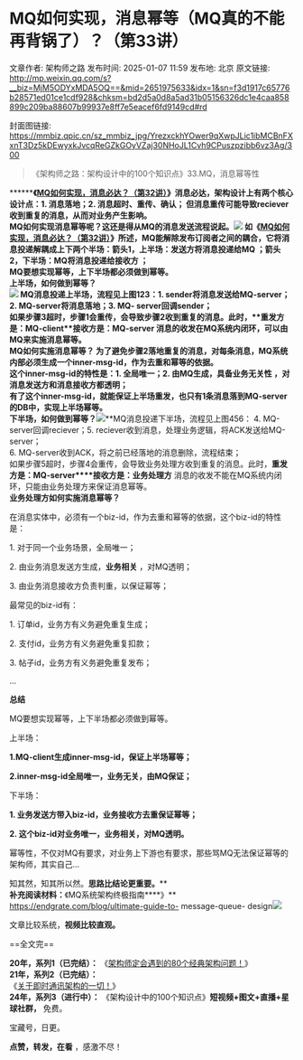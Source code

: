 # MQ如何实现，消息幂等（MQ真的不能再背锅了）？（第33讲）

文章作者: 架构师之路
发布时间: 2025-01-07 11:59
发布地: 北京
原文链接: http://mp.weixin.qq.com/s?__biz=MjM5ODYxMDA5OQ==&mid=2651975633&idx=1&sn=f3d1917c65776b28571ed01ce1cdf928&chksm=bd2d5a0d8a5ad31b05156326dc1e4caa858899c209ba88607b99937e8ff7e5eacef6fd9149cd#rd

封面图链接: https://mmbiz.qpic.cn/sz_mmbiz_jpg/YrezxckhYOwer9qXwpJLic1ibMCBnFXxnT3Dz5kDEwyxkJvcqReGZkGOyVZaj30NHoJL1Cvh9CPuszpzibb6vz3Ag/300

> 《架构师之路：架构设计中的100个知识点》33.MQ，消息幂等性

********《[MQ如何实现，消息必达？（第32讲）](https://mp.weixin.qq.com/s?__biz=MjM5ODYxMDA5OQ==&mid=2651975619&idx=1&sn=4c8e763006aab88b5ee28e4222594330&scene=21#wechat_redirect)》消息必达，架构设计上有两个核心设计点：**1\.
消息落地；****2\. 消息超时、重传、确认；** 但消息重传可能导致reciever收到重复的消息，从而对业务产生影响。  
**MQ如何实现消息幂等呢？这还是得从MQ的消息发送流程说起。**![](https://mmbiz.qpic.cn/mmbiz_png/YrezxckhYOzhpDd9bL03NviaydATj2aBzTribz426iaFLqM2UjEN7LdqYnhXiaaT5jupSgVQ1n3M4vrv3gmz1sibyQg/640?wx_fmt=jpeg)
如《[MQ如何实现，消息必达？（第32讲）](https://mp.weixin.qq.com/s?__biz=MjM5ODYxMDA5OQ==&mid=2651975619&idx=1&sn=4c8e763006aab88b5ee28e4222594330&scene=21#wechat_redirect)》所述，MQ能解除发布订阅者之间的耦合，它将消息投递解耦成上下两个半场：箭头1，**上半场：发送方将消息投递给MQ**
；箭头2，**下半场：MQ将消息投递给接收方** ；  
MQ要想实现幂等，上下半场都必须做到幂等。  
**上半场，如何做到幂等？**  
![](https://mmbiz.qpic.cn/mmbiz_png/YrezxckhYOzhpDd9bL03NviaydATj2aBzIsHVgGRVzkVIMFEs56RjRtFswMhsuvCSGeFotF0NvPgF27hLq1gGXQ/640?wx_fmt=png)
MQ消息投递上半场，流程见上图123：1\. sender将消息发送给MQ-server；2\. MQ-server将消息落地；3\. MQ-
server回调sender；  
如果步骤3超时，步骤1会重传，会导致步骤2收到重复的消息。此时，**重发方是：MQ-client****接收方是：MQ-server**
消息的收发在MQ系统内闭环，可以由MQ来实施消息幂等。  
**MQ如何实施消息幂等？** 为了避免步骤2落地重复的消息，对每条消息，MQ系统内部必须生成一个inner-msg-id，作为去重和幂等的依据。  
这个inner-msg-id的特性是：1\. 全局唯一；2\. 由MQ生成，**具备业务无关性** ，对消息发送方和消息接收方都透明；  
有了这个inner-msg-id，就能保证上半场重发，也只有1条消息落到MQ-server的DB中，实现上半场幂等。  
****下半场，如何做到幂等？******![](https://mmbiz.qpic.cn/mmbiz_png/YrezxckhYOzhpDd9bL03NviaydATj2aBzIsHVgGRVzkVIMFEs56RjRtFswMhsuvCSGeFotF0NvPgF27hLq1gGXQ/640?wx_fmt=png)**MQ消息投递下半场，流程见上图456：
4\. MQ-server回调reciever；5\. reciever收到消息，处理业务逻辑，将ACK发送给MQ-server；  
6\. MQ-server收到ACK，将之前已经落地的消息删除，流程结束；  
如果步骤5超时，步骤4会重传，会导致业务处理方收到重复的消息。此时，**重发方是：MQ-server****接收方是：业务处理方**
消息的收发不能在MQ系统内闭环，只能由业务处理方来保证消息幂等。  
**业务处理方如何实施消息幂等？**

在消息实体中，必须有一个biz-id，作为去重和幂等的依据，这个biz-id的特性是：

1\. 对于同一个业务场景，全局唯一；

2\. 由业务消息发送方生成，**业务相关** ，对MQ透明；

3\. 由业务消息接收方负责判重，以保证幂等；

  

最常见的biz-id有：

1\. 订单id，业务方有义务避免重复生成；  

2\. 支付id，业务方有义务避免重复扣款；

3\. 帖子id，业务方有义务避免重复发布；

...

  

**总结**

MQ要想实现幂等，上下半场都必须做到幂等。

  

上半场：

**1.****MQ-client****生成****inner-msg-id****，保证上半场幂等；**

**2.****inner-msg-id****全局唯一，业务无关，由MQ保证；**

  

下半场：

**1\. 业务发送方带入****biz-id****，业务接收方去重保证幂等；**

**2\. 这个****biz-id****对业务唯一，业务相关，对MQ透明。**

  

幂等性，不仅对MQ有要求，对业务上下游也有要求，那些骂MQ无法保证幂等的架构师，其实自己...

  

知其然，知其所以然。**思路比结论更重要。****  
****补充阅读材料：****《MQ系统架构终极指南****》** https://endgrate.com/blog/ultimate-guide-to-
message-queue-
design![](https://mmbiz.qpic.cn/sz_mmbiz_png/YrezxckhYOwer9qXwpJLic1ibMCBnFXxnTWm3ohQae3mUZYdxoG7jpgUs8fMbHtpjlujNx7xtKUPkLtsicZdEvGBA/640?wx_fmt=png&from=appmsg)

文章比较系统，**视频比较直观。**

  

==全文完==

  
**20年，系列1（已完结）：**
《[架构师定会遇到的80个经典架构问题！](https://mp.weixin.qq.com/s?__biz=MjM5ODYxMDA5OQ==&mid=2651975539&idx=1&sn=309b491524f10ddbab2fb9af0321ff7a&scene=21#wechat_redirect)》  
**21年，系列2（已完结）：**  
《[关于即时通讯架构的一切！](https://mp.weixin.qq.com/s?__biz=MjM5ODYxMDA5OQ==&mid=2651975468&idx=1&sn=54ab265bee4998da9a0d32091699cb1d&scene=21#wechat_redirect)》  
**24年，系列3（进行中）：** 《架构设计中的100个知识点》**短视频+图文+直播+星球社群，** 免费。  

宝藏号，日更。

**点赞，转发，在看** ，感激不尽！

